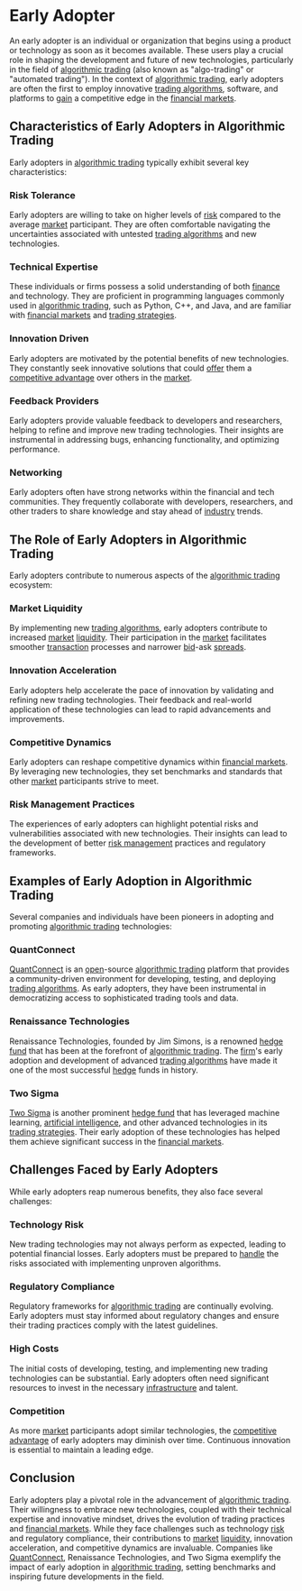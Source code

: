 # Early Adopter

An early adopter is an individual or organization that begins using a product or technology as soon as it becomes available. These users play a crucial role in shaping the development and future of new technologies, particularly in the field of [algorithmic trading](../a/accountability.md) (also known as "algo-trading" or "automated trading"). In the context of [algorithmic trading](../a/accountability.md), early adopters are often the first to employ innovative [trading algorithms](../t/trading_algorithms.md), software, and platforms to [gain](../g/gain.md) a competitive edge in the [financial markets](../f/financial_market.md).

## Characteristics of Early Adopters in Algorithmic Trading

Early adopters in [algorithmic trading](../a/accountability.md) typically exhibit several key characteristics:

### Risk Tolerance
Early adopters are willing to take on higher levels of [risk](../r/risk.md) compared to the average [market](../m/market.md) participant. They are often comfortable navigating the uncertainties associated with untested [trading algorithms](../t/trading_algorithms.md) and new technologies.

### Technical Expertise
These individuals or firms possess a solid understanding of both [finance](../f/finance.md) and technology. They are proficient in programming languages commonly used in [algorithmic trading](../a/accountability.md), such as Python, C++, and Java, and are familiar with [financial markets](../f/financial_market.md) and [trading strategies](../t/trading_strategies.md).

### Innovation Driven
Early adopters are motivated by the potential benefits of new technologies. They constantly seek innovative solutions that could [offer](../o/offer.md) them a [competitive advantage](../c/competitive_advantage.md) over others in the [market](../m/market.md).

### Feedback Providers
Early adopters provide valuable feedback to developers and researchers, helping to refine and improve new trading technologies. Their insights are instrumental in addressing bugs, enhancing functionality, and optimizing performance.

### Networking
Early adopters often have strong networks within the financial and tech communities. They frequently collaborate with developers, researchers, and other traders to share knowledge and stay ahead of [industry](../i/industry.md) trends.

## The Role of Early Adopters in Algorithmic Trading

Early adopters contribute to numerous aspects of the [algorithmic trading](../a/accountability.md) ecosystem:

### Market Liquidity
By implementing new [trading algorithms](../t/trading_algorithms.md), early adopters contribute to increased [market](../m/market.md) [liquidity](../l/liquidity.md). Their participation in the [market](../m/market.md) facilitates smoother [transaction](../t/transaction.md) processes and narrower [bid](../b/bid.md)-ask [spreads](../s/spreads.md).

### Innovation Acceleration
Early adopters help accelerate the pace of innovation by validating and refining new trading technologies. Their feedback and real-world application of these technologies can lead to rapid advancements and improvements.

### Competitive Dynamics
Early adopters can reshape competitive dynamics within [financial markets](../f/financial_market.md). By leveraging new technologies, they set benchmarks and standards that other [market](../m/market.md) participants strive to meet.

### Risk Management Practices
The experiences of early adopters can highlight potential risks and vulnerabilities associated with new technologies. Their insights can lead to the development of better [risk management](../r/risk_management.md) practices and regulatory frameworks.

## Examples of Early Adoption in Algorithmic Trading

Several companies and individuals have been pioneers in adopting and promoting [algorithmic trading](../a/accountability.md) technologies:

### QuantConnect
[QuantConnect](https://www.quantconnect.com/) is an [open](../o/open.md)-source [algorithmic trading](../a/accountability.md) platform that provides a community-driven environment for developing, testing, and deploying [trading algorithms](../t/trading_algorithms.md). As early adopters, they have been instrumental in democratizing access to sophisticated trading tools and data.

### Renaissance Technologies
Renaissance Technologies, founded by Jim Simons, is a renowned [hedge fund](../h/hedge_fund.md) that has been at the forefront of [algorithmic trading](../a/accountability.md). The [firm](../f/firm.md)'s early adoption and development of advanced [trading algorithms](../t/trading_algorithms.md) have made it one of the most successful [hedge](../h/hedge.md) funds in history.

### Two Sigma
[Two Sigma](https://www.twosigma.com/) is another prominent [hedge fund](../h/hedge_fund.md) that has leveraged machine learning, [artificial intelligence](../a/artificial_intelligence_in_trading.md), and other advanced technologies in its [trading strategies](../t/trading_strategies.md). Their early adoption of these technologies has helped them achieve significant success in the [financial markets](../f/financial_market.md).

## Challenges Faced by Early Adopters

While early adopters reap numerous benefits, they also face several challenges:

### Technology Risk
New trading technologies may not always perform as expected, leading to potential financial losses. Early adopters must be prepared to [handle](../h/handle.md) the risks associated with implementing unproven algorithms.

### Regulatory Compliance
Regulatory frameworks for [algorithmic trading](../a/accountability.md) are continually evolving. Early adopters must stay informed about regulatory changes and ensure their trading practices comply with the latest guidelines.

### High Costs
The initial costs of developing, testing, and implementing new trading technologies can be substantial. Early adopters often need significant resources to invest in the necessary [infrastructure](../i/infrastructure.md) and talent.

### Competition
As more [market](../m/market.md) participants adopt similar technologies, the [competitive advantage](../c/competitive_advantage.md) of early adopters may diminish over time. Continuous innovation is essential to maintain a leading edge.

## Conclusion

Early adopters play a pivotal role in the advancement of [algorithmic trading](../a/accountability.md). Their willingness to embrace new technologies, coupled with their technical expertise and innovative mindset, drives the evolution of trading practices and [financial markets](../f/financial_market.md). While they face challenges such as technology [risk](../r/risk.md) and regulatory compliance, their contributions to [market](../m/market.md) [liquidity](../l/liquidity.md), innovation acceleration, and competitive dynamics are invaluable. Companies like [QuantConnect](../q/quantconnect.md), Renaissance Technologies, and Two Sigma exemplify the impact of early adoption in [algorithmic trading](../a/accountability.md), setting benchmarks and inspiring future developments in the field.